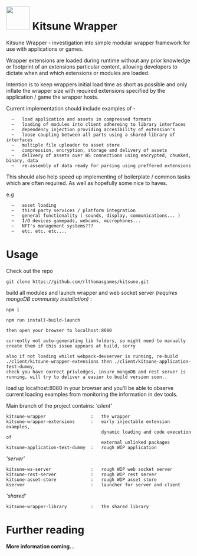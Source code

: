 <h1><img height="64px" src="./kitsune.ico" width="64px"/> Kitsune Wrapper</h1>
Kitsune Wrapper  - investigation into simple modular wrapper framework for use 
with applications or games.

Wrapper extensions are loaded during runtime without any prior knowledge or footprint
of an extensions particular content, allowing developers to dictate when and which 
extensions or modules are loaded.

Intention is to keep wrappers initial load time as short as possible and only inflate the wrapper 
size with required extensions specified by the application / game the wrapper hosts. 

Current implementation should include examples of -

      ~   load application and assets in compressed formats
      ~   loading of modules into client adhereing to library interfaces              
      ~   dependency injection providing accesibility of extension's
      ~   loose coupling between all parts using a shared library of interfaces
      ~   multiple file uploader to asset store
      ~   compression, encryption, storage and delivery of assets
      ~   delivery of assets over WS connections using encrypted, chunked, binary, data
      ~   re-assembly of data ready for parsing using preffered extensions
      
This should also help speed up implementing of boilerplate / common tasks which are often required.
As well as hopefully some nice to haves.

e.g

      ~   asset loading
      ~   third party services / platform integration
      ~   general functionality ( sounds, display, communications... )
      ~   I/O devices gamepads, webcams, microphones...
      ~   NFT's management systems???
      ~   etc. etc. etc.... 
      

# Usage

Check out the repo
```
git clone https://github.com/rlthomasgames/kitsune.git
```

build all modules and launch wrapper and web socket server *(requires mongoDB community installation)* :
```
npm i

npm run install-build-launch

then open your browser to localhost:8080

currently not auto-generating lib folders, so might need to manually create them if this issue appears at build, sorry

also if not loading whilst webpack-devserver is running, re-build ./client/kitsune-wrapper-extensions then ./client/kitsune-application-test-dummy, 
check you have correct privledges, insure mongoDB and rest server is running, will try to deliver a easier to build version soon..
```

load up localhost:8080 in your browser and you'll be able to observe
current loading examples from monitoring the information in dev tools.

Main branch of the project contains:
_*'client'*_
````
kitsune-wrapper                 :   the wrapper
kitsune-wrapper-extensions      :   early injectable extension examples, 
                                    dynamic loading and code execution of 
                                    external unlinked packages
kitsune-application-test-dummy  :   rough WIP application
````
_*'server'*_
````
kitsune-ws-server               :   rough WIP web socket server
kitsune-rest-server             :   rough WIP rest server
kitsune-asset-store             :   rough WIP asset store
kserver                         :   launcher for server and client
````
_*'shared'*_
````
kitsune-wrapper-library         :   the shared library
````

# Further reading

**More information coming...**
